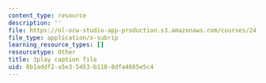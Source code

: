 ```yaml
---
content_type: resource
description: ''
file: https://ol-ocw-studio-app-production.s3.amazonaws.com/courses/24-908-creole-language-and-caribbean-identities-spring-2017/8b1addf2a5e35453b1108dfa4665e5c4_m6PnN-aEYbc.vtt
file_type: application/x-subrip
learning_resource_types: []
resourcetype: Other
title: 3play caption file
uid: 8b1addf2-a5e3-5453-b110-8dfa4665e5c4
---
```

